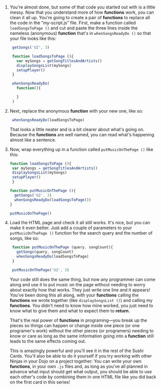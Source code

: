 1. You're almost done, but some of that code you started out with is a little messy. Now that you understand more of how **functions** work, you can clean it all up. You're going to create a pair of **functions** to replace all the code in the “my-script.js” file. First, make a function called `loadSongsToPage ()` and cut and paste the three lines inside the nameless \(anonymous\) **function** that's in `whenSongsReadyDo ()` so that your file looks like this:

   ```javascript
    getSongs('U2', 3)

    function loadSongsToPage (){
      var mySongs = getSongTitlesAndArtists()
      displaySongsList(mySongs)
      setupPlayer()
    }

    whenSongsReadyDo(
      function(){

      }
    )
   ```

2. Next, replace the anonymous **function** with your new one, like so:

   ```javascript
    whenSongsReadyDo(loadSongsToPage)
   ```

   That looks a little neater and is a bit clearer about what's going on. Because the **functions** are well named, you can read what's happening almost like a sentence.

3. Now, wrap everything up in a function called `putMusicOnThePage ()` like this:

   ```javascript
   function loadSongsToPage (){
    var mySongs = getSongTitlesAndArtists()
    displaySongsList(mySongs)
    setupPlayer()
    }

   function putMusicOnThePage (){
     getSongs('U2', 3)
     whenSongsReadyDo(loadSongsToPage())
   }

   putMusicOnThePage()
   ```

4. Load the HTML page and check it all still works. It's nice, but you can make it even better. Just add a couple of parameters to your `putMusicOnThePage ()` function for the search query and the number of songs, like so:

   ```javascript
    function putMusicOnThePage (query, songCount){
      getSongs(query, songCount)
      whenSongsReadyDo(loadSongsToPage)
    }

    putMusicOnThePage('U2', 3)
   ```

   Your code still does the same thing, but now any programmer can come along and use it to put music on the page without needing to worry about exactly how that works. They just write one line and it appears! You've been doing this all along, with your **functions** calling the **functions** we wrote together \(like `displaySongsList ()`\) and calling my **functions**. You didn't need to know how mine worked, you just need to know what to give them and what to expect them to **return**.

   That's the real power of **functions** in programing—you break up the pieces so things can happen or change inside one piece \(or one programer's work\) without the other pieces \(or programers\) needing to know or care as long as the same information going into a **function** still leads to the same effects coming out.

   This is amazingly powerful and you'll see it in the rest of the Sushi Cards. You'll also be able to do it yourself if you try working with other Ninjas in your Dojo on a project together: You can write your own **functions**, in your own `.js` files and, as long as you've all planned in advance what input should get what output, you should be able to use each other's code by combining them in one HTML file like you did back on the first card in this series!



